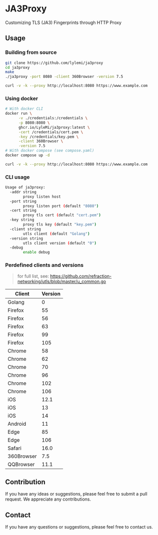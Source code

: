 # JA3Proxy

Customizing TLS (JA3) Fingerprints through HTTP Proxy

## Usage

### Building from source

```bash
git clone https://github.com/lylemi/ja3proxy
cd ja3proxy
make
./ja3proxy -port 8080 -client 360Browser -version 7.5

curl -v -k --proxy http://localhost:8080 https://www.example.com
```

### Using docker

```bash
# With docker CLI
docker run \
      -v ./credentials:/credentials \
      -p 8080:8080 \
      ghcr.io/LyleMi/ja3proxy:latest \
      -cert /credentials/cert.pem \
      -key /credentials/key.pem \
      -client 360Browser \
      -version 7.5
# With docker compose (see compose.yaml)
docker compose up -d

curl -v -k --proxy http://localhost:8080 https://www.example.com
```

### CLI usage

```bash
Usage of ja3proxy:
  -addr string
        proxy listen host
  -port string
        proxy listen port (default "8080")
  -cert string
        proxy tls cert (default "cert.pem")
  -key string
        proxy tls key (default "key.pem")
  -client string
        utls client (default "Golang")
  -version string
        utls client version (default "0")
  -debug
        enable debug
```

### Perdefined clients and versions

> for full list, see: https://github.com/refraction-networking/utls/blob/master/u_common.go

| Client | Version |
| ------ | ------- |
| Golang | 0 |
| Firefox | 55 |
| Firefox | 56 |
| Firefox | 63 |
| Firefox | 99 |
| Firefox | 105 |
| Chrome | 58 |
| Chrome | 62 |
| Chrome | 70 |
| Chrome | 96 |
| Chrome | 102 |
| Chrome | 106 |
| iOS | 12.1 |
| iOS | 13 |
| iOS | 14 |
| Android | 11 |
| Edge | 85 |
| Edge | 106 |
| Safari | 16.0 |
| 360Browser | 7.5 |
| QQBrowser | 11.1 |

## Contribution

If you have any ideas or suggestions, please feel free to submit a pull request. We appreciate any contributions.

## Contact

If you have any questions or suggestions, please feel free to contact us.
